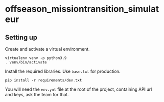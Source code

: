 # offseason_missiontransition_simulateur

## Setting up

Create and activate a virtual environment.
```
virtualenv venv -p python3.9
. venv/bin/activate
```

Install the required libraries. Use `base.txt` for production.
```
pip install -r requirements/dev.txt
```


You will need the `env.yml` file at the root of the project, containing API url and keys, ask the team for that.
